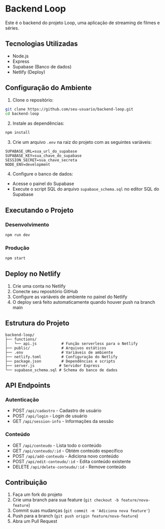 # Backend Loop

Este é o backend do projeto Loop, uma aplicação de streaming de filmes e séries.

## Tecnologias Utilizadas

- Node.js
- Express
- Supabase (Banco de dados)
- Netlify (Deploy)

## Configuração do Ambiente

1. Clone o repositório:
```bash
git clone https://github.com/seu-usuario/backend-loop.git
cd backend-loop
```

2. Instale as dependências:
```bash
npm install
```

3. Crie um arquivo `.env` na raiz do projeto com as seguintes variáveis:
```env
SUPABASE_URL=sua_url_do_supabase
SUPABASE_KEY=sua_chave_do_supabase
SESSION_SECRET=sua_chave_secreta
NODE_ENV=development
```

4. Configure o banco de dados:
- Acesse o painel do Supabase
- Execute o script SQL do arquivo `supabase_schema.sql` no editor SQL do Supabase

## Executando o Projeto

### Desenvolvimento
```bash
npm run dev
```

### Produção
```bash
npm start
```

## Deploy no Netlify

1. Crie uma conta no Netlify
2. Conecte seu repositório GitHub
3. Configure as variáveis de ambiente no painel do Netlify
4. O deploy será feito automaticamente quando houver push na branch main

## Estrutura do Projeto

```
backend-loop/
├── functions/
│   └── api.js           # Função serverless para o Netlify
├── public/              # Arquivos estáticos
├── .env                 # Variáveis de ambiente
├── netlify.toml         # Configuração do Netlify
├── package.json         # Dependências e scripts
├── server.js           # Servidor Express
└── supabase_schema.sql # Schema do banco de dados
```

## API Endpoints

### Autenticação
- POST `/api/cadastro` - Cadastro de usuário
- POST `/api/login` - Login de usuário
- GET `/api/session-info` - Informações da sessão

### Conteúdo
- GET `/api/conteudo` - Lista todo o conteúdo
- GET `/api/conteudo/:id` - Obtém conteúdo específico
- POST `/api/add-conteudo` - Adiciona novo conteúdo
- POST `/api/edit-conteudo/:id` - Edita conteúdo existente
- DELETE `/api/delete-conteudo/:id` - Remove conteúdo

## Contribuição

1. Faça um fork do projeto
2. Crie uma branch para sua feature (`git checkout -b feature/nova-feature`)
3. Commit suas mudanças (`git commit -m 'Adiciona nova feature'`)
4. Push para a branch (`git push origin feature/nova-feature`)
5. Abra um Pull Request 